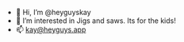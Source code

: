 - 👋 Hi, I’m @heyguyskay
- 👀 I’m interested in Jigs and saws. Its for the kids! 
- 📫 kay@heyguys.app

<!---
heyguyskay/heyguyskay is a ✨ special ✨ repository because its `README.md` (this file) appears on your GitHub profile.
You can click the Preview link to take a look at your changes.
--->

